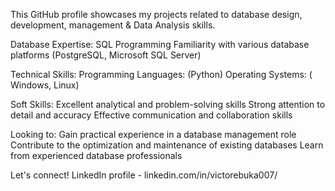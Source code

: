This GitHub profile showcases my projects related to database design, development, management & Data Analysis skills.

Database Expertise:
SQL Programming
Familiarity with various database platforms (PostgreSQL, Microsoft SQL Server)

Technical Skills:
Programming Languages: (Python)
Operating Systems: ( Windows, Linux)

Soft Skills:
Excellent analytical and problem-solving skills
Strong attention to detail and accuracy
Effective communication and collaboration skills

Looking to:
Gain practical experience in a database management role
Contribute to the optimization and maintenance of existing databases
Learn from experienced database professionals

Let's connect!
LinkedIn profile - linkedin.com/in/victorebuka007/

